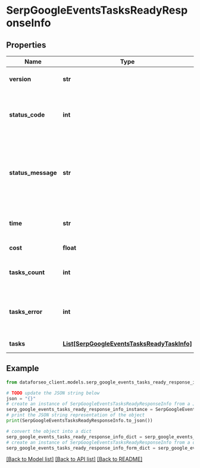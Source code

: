 # SerpGoogleEventsTasksReadyResponseInfo


## Properties

Name | Type | Description | Notes
------------ | ------------- | ------------- | -------------
**version** | **str** | the current version of the API | [optional] 
**status_code** | **int** | general status code you can find the full list of the response codes here | [optional] 
**status_message** | **str** | general informational message you can find the full list of general informational messages here | [optional] 
**time** | **str** | total execution time, seconds | [optional] 
**cost** | **float** | total tasks cost, USD | [optional] 
**tasks_count** | **int** | the number of tasks in the tasks array | [optional] 
**tasks_error** | **int** | the number of tasks in the tasks array returned with an error | [optional] 
**tasks** | [**List[SerpGoogleEventsTasksReadyTaskInfo]**](SerpGoogleEventsTasksReadyTaskInfo.md) | array of tasks | [optional] 

## Example

```python
from dataforseo_client.models.serp_google_events_tasks_ready_response_info import SerpGoogleEventsTasksReadyResponseInfo

# TODO update the JSON string below
json = "{}"
# create an instance of SerpGoogleEventsTasksReadyResponseInfo from a JSON string
serp_google_events_tasks_ready_response_info_instance = SerpGoogleEventsTasksReadyResponseInfo.from_json(json)
# print the JSON string representation of the object
print(SerpGoogleEventsTasksReadyResponseInfo.to_json())

# convert the object into a dict
serp_google_events_tasks_ready_response_info_dict = serp_google_events_tasks_ready_response_info_instance.to_dict()
# create an instance of SerpGoogleEventsTasksReadyResponseInfo from a dict
serp_google_events_tasks_ready_response_info_form_dict = serp_google_events_tasks_ready_response_info.from_dict(serp_google_events_tasks_ready_response_info_dict)
```
[[Back to Model list]](../README.md#documentation-for-models) [[Back to API list]](../README.md#documentation-for-api-endpoints) [[Back to README]](../README.md)


